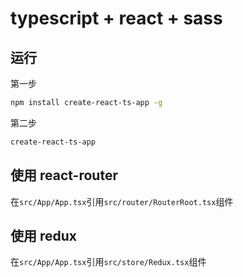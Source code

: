 # typescript + react + sass

## 运行

第一步

```bash
npm install create-react-ts-app -g
```

第二步

```bash
create-react-ts-app
```

## 使用 react-router

在`src/App/App.tsx`引用`src/router/RouterRoot.tsx`组件

## 使用 redux

在`src/App/App.tsx`引用`src/store/Redux.tsx`组件
